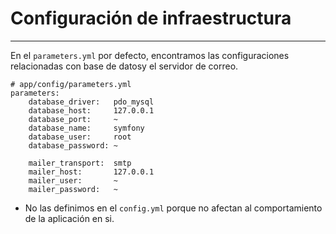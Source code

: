 # Configuración de infraestructura
---------------------------

En el `parameters.yml` por defecto, encontramos las configuraciones relacionadas con base de datosy el servidor de correo.

    # app/config/parameters.yml
    parameters:
        database_driver:   pdo_mysql
        database_host:     127.0.0.1
        database_port:     ~
        database_name:     symfony
        database_user:     root
        database_password: ~

        mailer_transport:  smtp
        mailer_host:       127.0.0.1
        mailer_user:       ~
        mailer_password:   ~

* No las definimos en el `config.yml` porque no afectan al comportamiento de la aplicación en si.